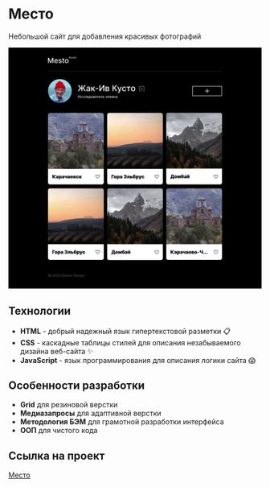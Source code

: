 # Место
Небольшой сайт для добавления красивых фотографий

![Иллюстрация к проекту](./src/images/project-mockup.jpg)

## Технологии
- **HTML** - добрый надежный язык гипертекстовой разметки 📋
- **CSS** - каскадные таблицы стилей для описания незабываемого дизайна веб-сайта ✨
- **JavaScript** - язык программирования для описания логики сайта 😱

## Особенности разработки
- **Grid** для резиновой верстки
- **Медиазапросы** для адаптивной верстки
- **Методология БЭМ** для грамотной разработки интерфейса
- **ООП** для чистого кода

## Ссылка на проект
[Место](https://PeachMood.github.io/mesto/index.html)
